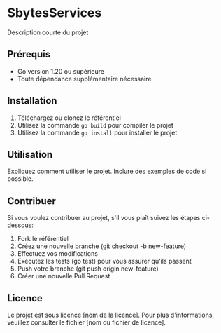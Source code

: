 # SbytesServices

Description courte du projet

## Prérequis

- Go version 1.20 ou supérieure
- Toute dépendance supplémentaire nécessaire

## Installation

1. Téléchargez ou clonez le référentiel
2. Utilisez la commande `go build` pour compiler le projet
3. Utilisez la commande `go install` pour installer le projet

## Utilisation

Expliquez comment utiliser le projet. Inclure des exemples de code si possible.

## Contribuer

Si vous voulez contribuer au projet, s'il vous plaît suivez les étapes ci-dessous:

1. Fork le référentiel
2. Créez une nouvelle branche (git checkout -b new-feature)
3. Effectuez vos modifications
4. Exécutez les tests (go test) pour vous assurer qu'ils passent
5. Push votre branche (git push origin new-feature)
6. Créer une nouvelle Pull Request

## Licence

Le projet est sous licence [nom de la licence]. Pour plus d'informations, veuillez consulter le fichier [nom du fichier de licence].
